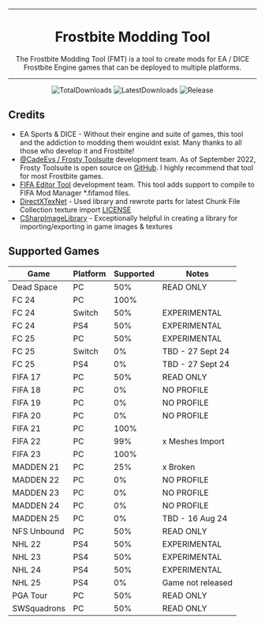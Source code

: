 ﻿<div align=center>

</div>

---

<div align=center style="text-align: center">
  
<h1 style="text-align: center"> Frostbite Modding Tool </h1>
The Frostbite Modding Tool (FMT) is a tool to create mods for EA / DICE Frostbite Engine games that can be deployed to multiple platforms.

</div>

---

<div align="center">

  ![TotalDownloads][downloads-total-shield]
  ![LatestDownloads][downloads-latest-shield]
  ![Release][release-shield]

</div>

<!-- MARKDOWN LINKS & IMAGES -->
[downloads-total-shield]: https://img.shields.io/github/downloads/FMTDev/FMT.Releases/total?style=for-the-badge

[downloads-latest-shield]: https://img.shields.io/github/downloads/FMTDev/FMT.Releases/latest/total?style=for-the-badge

[release-shield]: https://img.shields.io/github/v/release/FMTDev/FMT.Releases?style=for-the-badge

## Credits
- EA Sports & DICE - Without their engine and suite of games, this tool and the addiction to modding them wouldnt exist. Many thanks to all those who develop it and Frostbite!
- [@CadeEvs / Frosty Toolsuite](https://github.com/CadeEvs/FrostyToolsuite) development team. As of September 2022, Frosty Toolsuite is open source on [GitHub](https://github.com/CadeEvs/FrostyToolsuite). I highly recommend that tool for most Frostbite games.
- [FIFA Editor Tool](https://www.fifaeditortool.com/) development team. This tool adds support to compile to FIFA Mod Manager *.fifamod files.
- [DirectXTexNet](https://github.com/deng0/DirectXTexNet) - Used library and rewrote parts for latest Chunk File Collection texture import [LICENSE](https://raw.githubusercontent.com/deng0/DirectXTexNet/master/LICENSE)
- [CSharpImageLibrary](https://github.com/KFreon/CSharpImageLibrary) - Exceptionally helpful in creating a library for importing/exporting in game images & textures

## Supported Games

| Game         | Platform     | Supported    | Notes           |
|--------------|--------------|--------------|-----------------|
| Dead Space   | PC           | 50%          | READ ONLY       |
| FC 24        | PC           | 100%         |                 |
| FC 24        | Switch       | 50%          | EXPERIMENTAL    |
| FC 24        | PS4          | 50%          | EXPERIMENTAL    |
| FC 25        | PC           | 50%          | EXPERIMENTAL    |
| FC 25        | Switch       | 0%           | TBD - 27 Sept 24 |
| FC 25        | PS4          | 0%           | TBD - 27 Sept 24 |
| FIFA 17      | PC           | 50%          | READ ONLY       |
| FIFA 18      | PC           | 0%           | NO PROFILE      |
| FIFA 19      | PC           | 0%           | NO PROFILE      |
| FIFA 20      | PC           | 0%           | NO PROFILE      |
| FIFA 21      | PC           | 100%         |                 |
| FIFA 22      | PC           | 99%          | x Meshes Import |
| FIFA 23      | PC           | 100%         |                 |
| MADDEN 21    | PC           | 25%          | x Broken        |
| MADDEN 22    | PC           | 0%           | NO PROFILE      |
| MADDEN 23    | PC           | 0%           | NO PROFILE      |
| MADDEN 24    | PC           | 0%           | NO PROFILE      |
| MADDEN 25    | PC           | 0%           | TBD - 16 Aug 24 |
| NFS Unbound  | PC           | 50%          | READ ONLY       |
| NHL 22       | PS4          | 50%          | EXPERIMENTAL    |
| NHL 23       | PS4          | 50%          | EXPERIMENTAL    |
| NHL 24       | PS4          | 50%          | EXPERIMENTAL    |
| NHL 25       | PS4          | 0%           | Game not released |
| PGA Tour     | PC           | 50%          | READ ONLY       |
| SWSquadrons  | PC           | 50%          | READ ONLY       |
